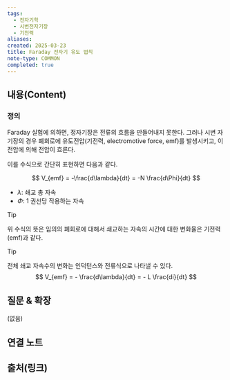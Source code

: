 ```yaml
---
tags:
  - 전자기학
  - 시변전자기장
  - 기전력
aliases: 
created: 2025-03-23
title: Faraday 전자기 유도 법칙
note-type: COMMON
completed: true
---
```


## 내용(Content)

### 정의

Faraday 실험에 의하면, 정자기장은 전류의 흐름을 만들어내지 못한다. 그러나 시변 자기장의 경우 폐회로에 유도전압(기전력, electromotive force, emf)를 발생시키고, 이 전압에 의해 전압이 흐른다.

이를 수식으로 간단히 표현하면 다음과 같다.

$$
V_{emf} = -\frac{d\lambda}{dt} = -N \frac{d\Phi}{dt}
$$
- $\lambda$: 쇄교 총 자속
- $\Phi$: 1 권선당 작용하는 자속

>[!tip]
>위 수식의 뜻은 임의의 폐회로에 대해서 쇄교하는 자속의 시간에 대한 변화율은 기전력(emf)과 같다.

>[!tip]
>전체 쇄교 자속수의 변화는 인덕턴스와 전류식으로 나타낼 수 있다.
>$$
>V_{emf} = - \frac{d\lambda}{dt} = - L \frac{di}{dt}
>$$

## 질문 & 확장

(없음)

## 연결 노트

## 출처(링크)

